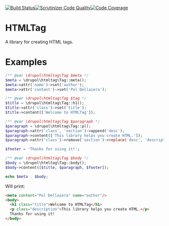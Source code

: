 [![Build Status](https://travis-ci.org/drupol/htmltag.svg?branch=1.x)](https://travis-ci.org/drupol/htmltag)[![Scrutinizer Code Quality](https://scrutinizer-ci.com/g/drupol/htmltag/badges/quality-score.png?b=1.x)](https://scrutinizer-ci.com/g/drupol/htmltag/?branch=1.x)[![Code Coverage](https://scrutinizer-ci.com/g/drupol/htmltag/badges/coverage.png?b=1.x)](https://scrutinizer-ci.com/g/drupol/htmltag/?branch=1.x)

# HTMLTag

A library for creating HTML tags.

# Examples

```php
/** @var \drupol\htmltag\Tag $meta */
$meta = \drupol\htmltag\Tag::meta();
$meta->attr('name')->set('author');
$meta->attr('content')->set('Pol Dellaiera');

/** @var \drupol\htmltag\Tag $tag */
$title = \drupol\htmltag\Tag::h1();
$title->attr('class')->set('title');
$title->content(['Welcome to HTMLTag']);

/** @var \drupol\htmltag\Tag $paragraph */
$paragraph = \drupol\htmltag\Tag::p();
$paragraph->attr('class', 'section')->append('desc');
$paragraph->content(['This library helps you create HTML.']);
$paragraph->attr('class')->remove('section')->replace('desc', 'description');

$footer = 'Thanks for using it!';

/** @var \drupol\htmltag\Tag $body */
$body = \drupol\htmltag\Tag::body();
$body->content([$title, $paragraph, $footer]);

echo $meta . $body;
```

Will print:

```html
<meta content="Pol Dellaiera" name="author"/>
<body>
  <h1 class="title">Welcome to HTMLTag</h1>
  <p class="description">This library helps you create HTML.</p>
  Thanks for using it!
</body>
```
